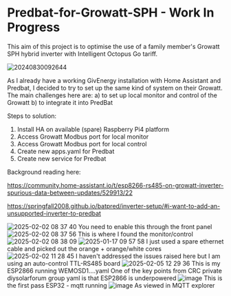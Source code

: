 # Predbat-for-Growatt-SPH - Work In Progress

This aim of this project is to optimise the use of a family member's Growatt SPH hybrid inverter with Intelligent Octopus Go tariff.

![20240830092644](https://github.com/user-attachments/assets/5f19ee7a-f41a-4229-8dd7-e4bd9c4d5664)

As I already have a working GivEnergy installation with Home Assistant and Predbat, I decided to try to set up the same kind of system on their Growatt.
The main challenges here are:
a) to set up local monitor and control of the Growatt
b) to integrate it into PredBat

Steps to solution:
1. Install HA on available (spare) Raspberry Pi4 platform
2. Access Growatt Modbus port for local monitor
3. Access Growatt Modbus port for local control
4. Create new apps.yaml for Predbat
5. Create new service for Predbat

Background reading here:

https://community.home-assistant.io/t/esp8266-rs485-on-growatt-inverter-spurious-data-between-updates/529913/22

https://springfall2008.github.io/batpred/inverter-setup/#i-want-to-add-an-unsupported-inverter-to-predbat

![2025-02-02 08 37 40](https://github.com/user-attachments/assets/602e5737-80f4-4e65-9c46-14f665097cab)
You need to enable this through the front panel
![2025-02-02 08 37 56](https://github.com/user-attachments/assets/2daa8f3c-ccf5-40b3-ab1f-a3443b6f3552)
This is where I found the monitor/control
![2025-02-02 08 38 09](https://github.com/user-attachments/assets/e0dd59e3-0c1a-4c7a-8fdf-267a9f8e29b8)
![2025-01-17 09 57 58](https://github.com/user-attachments/assets/fbfd019a-c932-41ad-980f-0ae884f000dc)
I just used a spare ethernet cable and picked out the orange + orange/white cores 
![2025-02-02 11 28 45](https://github.com/user-attachments/assets/9225d55e-b4ef-4e6c-9bc2-fb8c27ead925)
I haven't addressed the issues raised here but I am using an auto-control TTL-RS485 board
![2025-02-05 12 29 36](https://github.com/user-attachments/assets/0b3cd294-e97e-4e80-a23f-e26ba250af47)
This is my ESP2866 running WEMOSD1....yaml
One of the key points from CRC private diysolarforum group yaml is that ESP2866 is underpowered
![image](https://github.com/user-attachments/assets/0a69f93d-d1b2-47fd-bf5e-b47522f1143f)
This is the first pass ESP32 - mqtt running
![image](https://github.com/user-attachments/assets/233d5743-a03c-4373-9b63-47a71f7e2477)
As viewed in MQTT explorer

